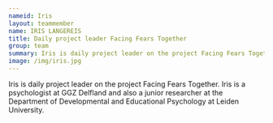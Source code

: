 ```yaml
---
nameid: Iris
layout: teammember
name: IRIS LANGEREIS
title: Daily project leader Facing Fears Together
group: team
summary: Iris is daily project leader on the project Facing Fears Together. Iris is a psychologist at GGZ Delfland and also a junior researcher at the Department of Developmental and Educational Psychology at Leiden University.
image: /img/iris.jpg
---
```


Iris is daily project leader on the project Facing Fears Together. Iris is a psychologist at GGZ Delfland and also a junior researcher at the Department of Developmental and Educational Psychology at Leiden University.
